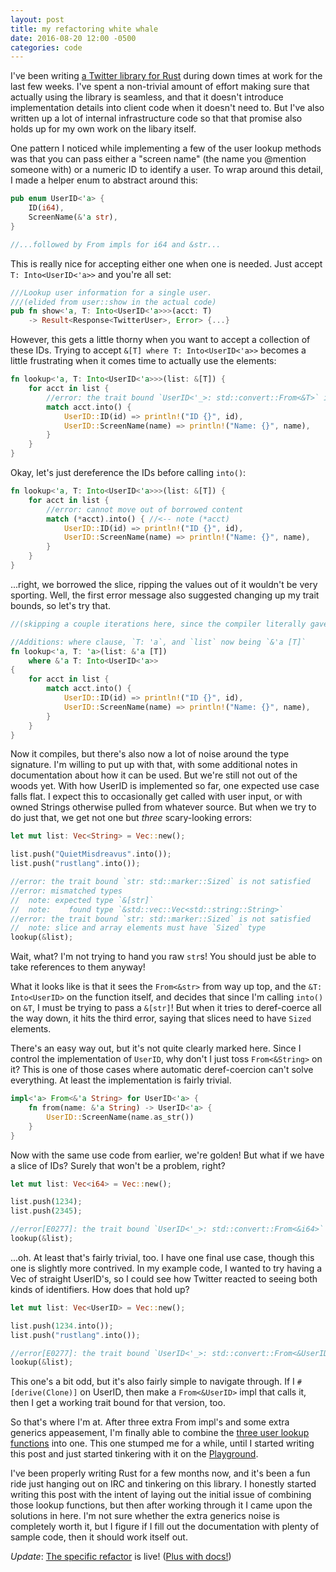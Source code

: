 ```yaml
---
layout: post
title: my refactoring white whale
date: 2016-08-20 12:00 -0500
categories: code
---
```


I've been writing [a Twitter library for Rust][egg-mode]
during down times at work for the last few weeks.
I've spent a non-trivial amount of effort making sure that actually using the library is seamless,
and that it doesn't introduce implementation details into client code when it doesn't need to.
But I've also written up a lot of internal infrastructure code
so that that promise also holds up for my own work on the libary itself.

[egg-mode]: https://github.com/QuietMisdreavus/twitter-rs

One pattern I noticed while implementing a few of the user lookup methods
was that you can pass either a "screen name"
(the name you @mention someone with)
or a numeric ID to identify a user.
To wrap around this detail,
I made a helper enum to abstract around this:

```rust
pub enum UserID<'a> {
    ID(i64),
    ScreenName(&'a str),
}

//...followed by From impls for i64 and &str...
```

This is really nice for accepting either one when one is needed.
Just accept `T: Into<UserID<'a>>` and you're all set:

```rust
///Lookup user information for a single user.
///(elided from user::show in the actual code)
pub fn show<'a, T: Into<UserID<'a>>>(acct: T)
    -> Result<Response<TwitterUser>, Error> {...}
```

However, this gets a little thorny when you want to accept a collection of these IDs.
Trying to accept `&[T] where T: Into<UserID<'a>>` becomes a little frustrating
when it comes time to actually use the elements:

```rust
fn lookup<'a, T: Into<UserID<'a>>>(list: &[T]) {
    for acct in list {
        //error: the trait bound `UserID<'_>: std::convert::From<&T>` is not satisfied
        match acct.into() {
            UserID::ID(id) => println!("ID {}", id),
            UserID::ScreenName(name) => println!("Name: {}", name),
        }
    }
}
```

Okay, let's just dereference the IDs before calling `into()`:

```rust
fn lookup<'a, T: Into<UserID<'a>>>(list: &[T]) {
    for acct in list {
        //error: cannot move out of borrowed content
        match (*acct).into() { //<-- note (*acct)
            UserID::ID(id) => println!("ID {}", id),
            UserID::ScreenName(name) => println!("Name: {}", name),
        }
    }
}
```

...right, we borrowed the slice, ripping the values out of it wouldn't be very sporting.
Well, the first error message also suggested changing up my trait bounds,
so let's try that.

```rust
//(skipping a couple iterations here, since the compiler literally gave the answers)

//Additions: where clause, `T: 'a`, and `list` now being `&'a [T]`
fn lookup<'a, T: 'a>(list: &'a [T])
    where &'a T: Into<UserID<'a>>
{
    for acct in list {
        match acct.into() {
            UserID::ID(id) => println!("ID {}", id),
            UserID::ScreenName(name) => println!("Name: {}", name),
        }
    }
}
```

Now it compiles, but there's also now a lot of noise around the type signature.
I'm willing to put up with that,
with some additional notes in documentation about how it can be used.
But we're still not out of the woods yet.
With how UserID is implemented so far,
one expected use case falls flat.
I expect this to occasionally get called with user input,
or with owned Strings otherwise pulled from whatever source.
But when we try to do just that,
we get not one but *three* scary-looking errors:

```rust
let mut list: Vec<String> = Vec::new();

list.push("QuietMisdreavus".into());
list.push("rustlang".into());

//error: the trait bound `str: std::marker::Sized` is not satisfied
//error: mismatched types
//  note: expected type `&[str]`
//  note:    found type `&std::vec::Vec<std::string::String>`
//error: the trait bound `str: std::marker::Sized` is not satisfied
//  note: slice and array elements must have `Sized` type
lookup(&list);
```

Wait, what?
I'm not trying to hand you raw `str`s!
You should just be able to take references to them anyway!

What it looks like is that it sees the `From<&str>` from way up top,
and the `&T: Into<UserID>` on the function itself,
and decides that since I'm calling `into()` on `&T`,
I must be trying to pass a `&[str]`!
But when it tries to deref-coerce all the way down,
it hits the third error,
saying that slices need to have `Sized` elements.

There's an easy way out,
but it's not quite clearly marked here.
Since I control the implementation of `UserID`,
why don't I just toss `From<&String>` on it?
This is one of those cases where automatic deref-coercion can't solve everything.
At least the implementation is fairly trivial.

```rust
impl<'a> From<&'a String> for UserID<'a> {
    fn from(name: &'a String) -> UserID<'a> {
        UserID::ScreenName(name.as_str())
    }
}
```

Now with the same use code from earlier, we're golden!
But what if we have a slice of IDs?
Surely that won't be a problem, right?

```rust
let mut list: Vec<i64> = Vec::new();

list.push(1234);
list.push(2345);

//error[E0277]: the trait bound `UserID<'_>: std::convert::From<&i64>` is not satisfied
lookup(&list);
```

...oh.
At least that's fairly trivial, too.
I have one final use case, though this one is slightly more contrived.
In my example code, I wanted to try having a Vec of straight UserID's,
so I could see how Twitter reacted to seeing both kinds of identifiers.
How does that hold up?

```rust
let mut list: Vec<UserID> = Vec::new();

list.push(1234.into());
list.push("rustlang".into());

//error[E0277]: the trait bound `UserID<'_>: std::convert::From<&UserID<'_>>` is not satisfied
lookup(&list);
```

This one's a bit odd, but it's also fairly simple to navigate through.
If I `#[derive(Clone)]` on UserID,
then make a `From<&UserID>` impl that calls it,
then I get a working trait bound for that version, too.

So that's where I'm at.
After three extra From impl's and some extra generics appeasement,
I'm finally able to combine the [three user lookup functions][lookup] into one.
This one stumped me for a while,
until I started writing this post and just started tinkering with it on the [Playground][].

[lookup]: https://github.com/QuietMisdreavus/twitter-rs/blob/da0a320ea41e9a223cf644fbd49a72e9ddaf8a20/src/user/mod.rs#L66-L118
[Playground]: https://play.rust-lang.org/?gist=e862159f3dbaf2fa295a28c1dcfb4868&version=stable&backtrace=0

I've been properly writing Rust for a few months now,
and it's been a fun ride just hanging out on IRC and tinkering on this library.
I honestly started writing this post with the intent of laying out the initial issue of combining those lookup functions,
but then after working through it I came upon the solutions in here.
I'm not sure whether the extra generics noise is completely worth it,
but I figure if I fill out the documentation with plenty of sample code,
then it should work itself out.

*Update*: [The specific refactor][refactor] is live! ([Plus with docs!][docs])

[refactor]: https://github.com/QuietMisdreavus/twitter-rs/commit/98b70429fac382b8f40921e7178261b6f8f1fff1
[docs]: https://github.com/QuietMisdreavus/twitter-rs/commit/c757221a22cf1e8cd5f75ba71b5ca91b98a07d61
